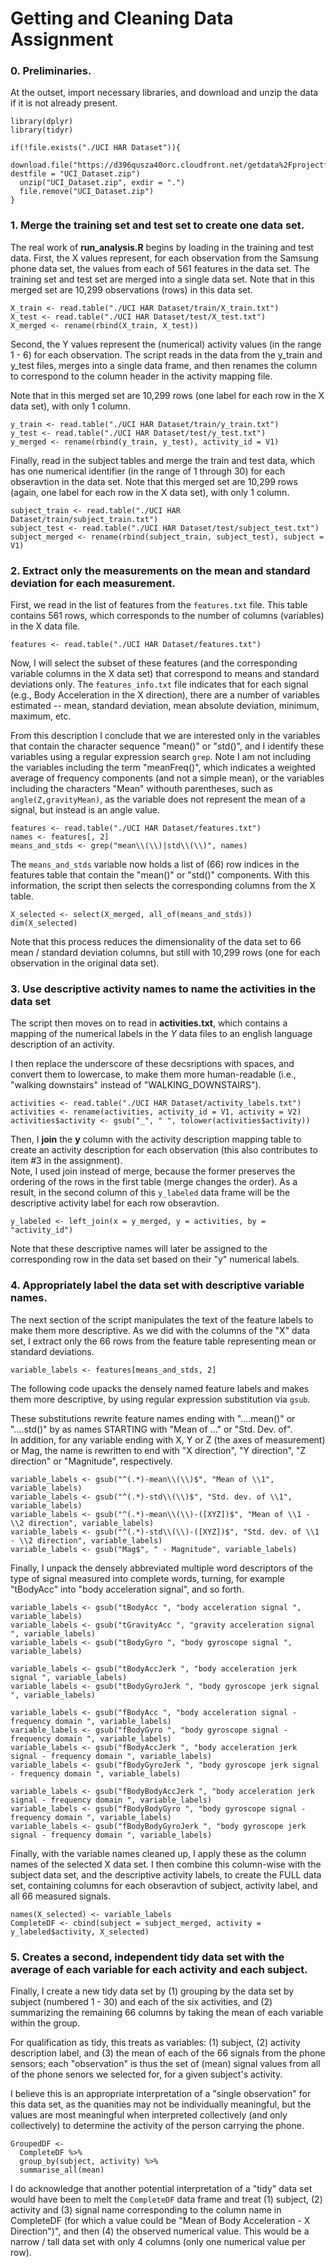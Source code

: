 
# Getting and Cleaning Data Assignment

### 0.  Preliminaries.   

At the outset, import necessary libraries, and download and unzip the data if it is not already present. 

```{r message = FALSE, warning = FALSE}
library(dplyr)
library(tidyr)

if(!file.exists("./UCI HAR Dataset")){
  download.file("https://d396qusza40orc.cloudfront.net/getdata%2Fprojectfiles%2FUCI%20HAR%20Dataset.zip", destfile = "UCI_Dataset.zip")
  unzip("UCI_Dataset.zip", exdir = ".")
  file.remove("UCI_Dataset.zip")
} 
```


### 1. Merge the training set and test set to create one data set. 

The real work of **run_analysis.R** begins by loading in the training and test data.  First, the X values represent, for each observation from the Samsung phone data set, the values from each of 561 features in the data set.  The training set and test set are merged into a single data set.  Note that in this merged set are 10,299 observations (rows) in this data set. 

```{r message = FALSE, warning = FALSE}
X_train <- read.table("./UCI HAR Dataset/train/X_train.txt")
X_test <- read.table("./UCI HAR Dataset/test/X_test.txt")
X_merged <- rename(rbind(X_train, X_test))
```

Second, the Y values represent the (numerical) activity values (in the range 1 - 6) for each observation.   The script reads in the data from the y_train and y_test files, merges into a single data frame, and then renames the column to correspond to the column header in the activity mapping file. 

Note that in this merged set are 10,299 rows (one label for each row in the X data set), with only 1 column. 

```{r message = FALSE, warning = FALSE}
y_train <- read.table("./UCI HAR Dataset/train/y_train.txt")
y_test <- read.table("./UCI HAR Dataset/test/y_test.txt")
y_merged <- rename(rbind(y_train, y_test), activity_id = V1)
```

Finally, read in the subject tables and merge the train and test data, which has one numerical identifier (in the range of 1 through 30) for each obseravtion in the data set.  Note that this merged set are 10,299 rows (again, one label for each row in the X data set), with only 1 column. 

```{r message = FALSE, warning = FALSE}
subject_train <- read.table("./UCI HAR Dataset/train/subject_train.txt")
subject_test <- read.table("./UCI HAR Dataset/test/subject_test.txt")
subject_merged <- rename(rbind(subject_train, subject_test), subject = V1)
```

### 2.  Extract only the measurements on the mean and standard deviation for each measurement. 

First, we read in the list of features from the `features.txt` file.   This table contains 561 rows, which corresponds to the number of columns (variables) in the X data file.  

```{r message = FALSE, warning = FALSE}
features <- read.table("./UCI HAR Dataset/features.txt")
```

Now, I will select the subset of these features (and the corresponding variable columns in the X data set) that correspond to means and standard deviations only.   The `features_info.txt` file indicates that for each signal (e.g., Body Acceleration in the X direction), there are a number of variables estimated -- mean, standard deviation, mean absolute deviation, minimum, maximum, etc. 

From this description I conclude that we are interested only in the variables that contain the character sequence "mean()" or "std()", and I identify these variables using a regular expression search `grep`.  Note I am not including the variables including the term "meanFreq()", which indicates a weighted average of frequency components (and not a simple mean), or the variables including the characters "Mean" withouth parentheses, such as `angle(Z,gravityMean)`, as the variable does not represent the mean of a signal, but instead is an angle value. 


```{r message = FALSE, warning = FALSE}
features <- read.table("./UCI HAR Dataset/features.txt")
names <- features[, 2]
means_and_stds <- grep("mean\\(\\)|std\\(\\)", names)
```

The `means_and_stds` variable now holds a list of (66) row indices in the features table that contain the "mean()" or "std()" components.  With this information, the script then selects the corresponding columns from the X table.  


```{r message = FALSE, warning = FALSE}
X_selected <- select(X_merged, all_of(means_and_stds))
dim(X_selected)
```

Note that this process reduces the dimensionality of the data set to 66 mean / standard deviation columns, but still with 10,299 rows (one for each observation in the original data set).  

### 3.   Use descriptive activity names to name the activities in the data set

The script then moves on to read in **activities.txt**, which contains a mapping of the numerical labels in the *Y* data files to an english language description of an activity. 

I then replace the underscore of these decsriptions with spaces, and convert them to lowercase, to make them more human-readable (i.e., "walking downstairs" instead of "WALKING_DOWNSTAIRS").  

```{r message = FALSE, warning = FALSE}
activities <- read.table("./UCI HAR Dataset/activity_labels.txt")
activities <- rename(activities, activity_id = V1, activity = V2)
activities$activity <- gsub("_", " ", tolower(activities$activity))
```

Then, I **join** the **y** column with the activity description mapping table to create an activity description for each observation (this also contributes to item #3 in the assignment).  
Note, I used join instead of merge, because the former preserves the ordering of the rows in the first table (merge changes the order).  As a result, in the second column of this `y_labeled` data frame will be the descriptive activity label for each row obseravtion. 

```{r message = FALSE, warning = FALSE}
y_labeled <- left_join(x = y_merged, y = activities, by = "activity_id")
```

Note that these descriptive names will later be assigned to the corresponding row in the data set based on their "y" numerical labels. 

### 4. Appropriately label the data set with descriptive variable names.

The next section of the script manipulates the text of the feature labels to make them more descriptive. 
As we did with the columns of the "X" data set, I extract only the 66 rows from the feature table representing mean or standard deviations. 

```{r message = FALSE, warning = FALSE}
variable_labels <- features[means_and_stds, 2]
```

The following code upacks the densely named feature labels and makes them more descriptive, by using regular expression substitution via `gsub`. 

These substitutions rewrite feature names ending with "....mean()" or "....std()" by as names STARTING with "Mean of ..." or "Std. Dev. of".  
In addition, for any variable ending with X, Y or Z (the axes of measurement) or Mag, the name is rewritten to end with "X direction", "Y direction", "Z direction" or "Magnitude", respectively.

```{r message = FALSE, warning = FALSE}
variable_labels <- gsub("^(.*)-mean\\(\\)$", "Mean of \\1", variable_labels)
variable_labels <- gsub("^(.*)-std\\(\\)$", "Std. dev. of \\1", variable_labels)
variable_labels <- gsub("^(.*)-mean\\(\\)-([XYZ])$", "Mean of \\1 - \\2 direction", variable_labels)
variable_labels <- gsub("^(.*)-std\\(\\)-([XYZ])$", "Std. dev. of \\1 - \\2 direction", variable_labels)
variable_labels <- gsub("Mag$", " - Magnitude", variable_labels)
```

Finally, I unpack the densely abbreviated multiple word descriptors of the type of signal measured into complete words, turning, for example "tBodyAcc" into "body acceleration signal", and so forth. 

```{r message = FALSE, warning = FALSE}
variable_labels <- gsub("tBodyAcc ", "body acceleration signal ", variable_labels)
variable_labels <- gsub("tGravityAcc ", "gravity acceleration signal ", variable_labels)
variable_labels <- gsub("tBodyGyro ", "body gyroscope signal ", variable_labels)

variable_labels <- gsub("tBodyAccJerk ", "body acceleration jerk signal ", variable_labels)
variable_labels <- gsub("tBodyGyroJerk ", "body gyroscope jerk signal ", variable_labels)

variable_labels <- gsub("fBodyAcc ", "body acceleration signal - frequency domain ", variable_labels)
variable_labels <- gsub("fBodyGyro ", "body gyroscope signal - frequency domain ", variable_labels)
variable_labels <- gsub("fBodyAccJerk ", "body acceleration jerk signal - frequency domain ", variable_labels)
variable_labels <- gsub("fBodyGyroJerk ", "body gyroscope jerk signal - frequency domain ", variable_labels)

variable_labels <- gsub("fBodyBodyAccJerk ", "body acceleration jerk signal - frequency domain ", variable_labels)
variable_labels <- gsub("fBodyBodyGyro ", "body gyroscope signal - frequency domain ", variable_labels)
variable_labels <- gsub("fBodyBodyGyroJerk ", "body gyroscope jerk signal - frequency domain ", variable_labels)
```

Finally, with the variable names cleaned up, I apply these as the column names of the selected X data set. 
I then combine this column-wise with the subject data set, and the descriptive activity labels, to create the FULL data set, containing columns for each obseravtion of subject, activity label, and all 66 measured signals. 

```{r message = FALSE, warning = FALSE}
names(X_selected) <- variable_labels
CompleteDF <- cbind(subject = subject_merged, activity = y_labeled$activity, X_selected)
```

### 5. Creates a second, independent tidy data set with the average of each variable for each activity and each subject.


Finally, I create a new tidy data set by (1) grouping by the data set by subject (numbered 1 - 30) and each of the six activities, and (2) summarizing the remaining 66 columns by taking the mean of each variable within the group. 

For qualification as tidy, this treats as variables: (1) subject, (2) activity description label, and (3) the mean of each of the 66 signals from the phone sensors; each "observation" is thus the set of (mean) signal values from all of the phone senors we selected for, for a given subject's activity. 

I believe this is an appropriate interpretation of a "single observation" for this data set, as the quanities may not be individually meaningful, but the values are most meaningful when interpreted collectively (and only collectively) to determine the activity of the person carrying the phone. 

```{r message = FALSE, warning = FALSE}
GroupedDF <- 
  CompleteDF %>%
  group_by(subject, activity) %>%
  summarise_all(mean)
```

I do acknowledge that another potential interpretation of a "tidy" data set would have been to melt the `CompleteDF` data frame and treat (1) subject, (2) activity and (3) signal name corresponding to the column name in CompleteDF (for which a value could be "Mean of Body Acceleration - X Direction")", and then (4) the observed numerical value.   This would be a narrow / tall data set with only 4 columns (only one numerical value per row).



